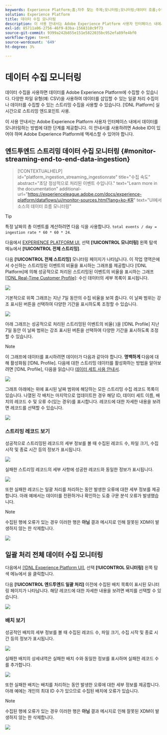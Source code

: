 ```yaml
---
keywords: Experience Platform;홈;자주 찾는 주제;모니터링;모니터링;데이터 흐름;수집 모니터링;데이터 수집;데이터 수집;데이터 수집;레코드 보기;배치 보기;
solution: Experience Platform
title: 데이터 수집 모니터링
description: 이 사용 안내서는 Adobe Experience Platform 사용자 인터페이스 내에서 데이터를 모니터링하는 방법에 대한 단계를 제공합니다. 이 안내서를 사용하려면 Adobe ID이 있어야 하며 Adobe Experience Platform에 액세스할 수 있어야 합니다.
exl-id: 85711a06-2756-46f9-83ba-1568310c9f73
source-git-commit: 9399a242b855e151e5822035bc952efa89fe4bf0
workflow-type: tm+mt
source-wordcount: '649'
ht-degree: 3%

---
```


# 데이터 수집 모니터링

데이터 수집을 사용하면 데이터를 Adobe Experience Platform에 수집할 수 있습니다. 다양한 파일 유형(예: CSV)을 사용하여 데이터를 삽입할 수 있는 일괄 처리 수집이나 데이터를 수집할 수 있는 스트리밍 수집을 사용할 수 있습니다. [!DNL Platform] 실시간으로 스트리밍 엔드포인트 사용.

이 사용 안내서는 Adobe Experience Platform 사용자 인터페이스 내에서 데이터를 모니터링하는 방법에 대한 단계를 제공합니다. 이 안내서를 사용하려면 Adobe ID이 있어야 하며 Adobe Experience Platform에 액세스할 수 있어야 합니다.

## 엔드투엔드 스트리밍 데이터 수집 모니터링 {#monitor-streaming-end-to-end-data-ingestion}

>[!CONTEXTUALHELP]
>id="platform_ingestion_streaming_ingestionrate"
>title="수집 속도"
>abstract="초당 정상적으로 처리된 이벤트 수입니다."
>text="Learn more in the documentation"
>additional-url="https://experienceleague.adobe.com/docs/experience-platform/dataflows/ui/monitor-sources.html?lang=ko-KR" text="UI에서 소스의 데이터 흐름 모니터링"

>[!TIP]
>
>특정 날짜의 총 이벤트를 계산하려면 다음 식을 사용합니다. `total events / day = ingestion rate * 60 * 60 * 24`.

다음에서 [EXPERIENCE PLATFORM UI](https://platform.adobe.com), 선택 **[!UICONTROL 모니터링]** 왼쪽 탐색 메뉴에서 **[!UICONTROL 전체 스트리밍]**.

다음 **[!UICONTROL 전체 스트리밍]** 모니터링 페이지가 나타납니다. 이 작업 영역은에서 수신하는 스트리밍된 이벤트의 비율을 표시하는 그래프를 제공합니다 [!DNL Platform]에 의해 성공적으로 처리된 스트리밍된 이벤트의 비율을 표시하는 그래프 [[!DNL Real-Time Customer Profile]](../../profile/home.md): 수신 데이터의 세부 목록이 표시됩니다.

![](../images/quality/monitor-data-flows/list-streams.png)

기본적으로 위쪽 그래프는 지난 7일 동안의 수집 비율을 보여 줍니다. 이 날짜 범위는 강조 표시된 버튼을 선택하여 다양한 기간을 표시하도록 조정할 수 있습니다.

![](../images/quality/monitor-data-flows/events-received.png)

아래 그래프는 성공적으로 처리된 스트리밍된 이벤트의 비율( )을 [!DNL Profile] 지난 7일 동안 이 날짜 범위는 강조 표시된 버튼을 선택하여 다양한 기간을 표시하도록 조정할 수 있습니다.

>[!NOTE]
>
>이 그래프에 데이터를 표시하려면 데이터가 다음과 같아야 합니다. **명백하게** 다음에 대해 활성화됨 [!DNL Profile]. 다음에 대한 스트리밍 데이터를 활성화하는 방법을 알아보려면 [!DNL Profile], 다음을 읽습니다 [데이터 세트 사용 안내서](../../catalog/datasets/user-guide.md#enable-a-dataset-for-real-time-customer-profile).

![](../images/quality/monitor-data-flows/ingested-by-profile.png)

그래프 아래에는 위에 표시된 날짜 범위에 해당하는 모든 스트리밍 수집 레코드 목록이 있습니다. 나열된 각 배치는 마지막으로 업데이트한 경우 해당 ID, 데이터 세트 이름, 배치의 레코드 수 및 오류 수(있는 경우)를 표시합니다. 레코드에 대한 자세한 내용을 보려면 레코드를 선택할 수 있습니다.

![](../images/quality/monitor-data-flows/streams.png)

### 스트리밍 레코드 보기

성공적으로 스트리밍된 레코드의 세부 정보를 볼 때 수집된 레코드 수, 파일 크기, 수집 시작 및 종료 시간 등의 정보가 표시됩니다.

![](../images/quality/monitor-data-flows/successful-streaming.png)

실패한 스트리밍 레코드의 세부 사항에 성공한 레코드와 동일한 정보가 표시됩니다.

![](../images/quality/monitor-data-flows/failed-batch.png)

또한 실패한 레코드는 일괄 처리를 처리하는 동안 발생한 오류에 대한 세부 정보를 제공합니다. 아래 예에서는 데이터를 전환하거나 확인하는 도중 구문 분석 오류가 발생했습니다.

>[!NOTE]
>
>수집된 행에 오류가 있는 경우 이러한 행은 **아님** 결과 메시지로 인해 잘못된 XDM이 발생하지 않는 한 삭제합니다.

![](../images/quality/monitor-data-flows/failed-batch-error.png)

## 일괄 처리 전체 데이터 수집 모니터링

다음에서 [[!DNL Experience Platform UI]](https://platform.adobe.com), 선택 **[!UICONTROL 모니터링]** 왼쪽 탐색 메뉴에서 을 클릭합니다.

다음 **[!UICONTROL 엔드투엔드 일괄 처리]** 이전에 수집된 배치 목록이 표시된 모니터링 페이지가 나타납니다. 해당 레코드에 대한 자세한 내용을 보려면 배치를 선택할 수 있습니다.

![](../images/quality/monitor-data-flows/batch-monitoring.png)

### 배치 보기

성공적인 배치의 세부 정보를 볼 때 수집된 레코드 수, 파일 크기, 수집 시작 및 종료 시간 등의 정보가 표시됩니다.

![](../images/quality/monitor-data-flows/successful-batch.png)

실패한 배치의 상세내역은 실패한 배치 수와 동일한 정보를 표시하며 실패한 레코드 수를 추가합니다.

![](../images/quality/monitor-data-flows/failed-batch.png)

또한 실패한 배치는 배치를 처리하는 동안 발생한 오류에 대한 세부 정보를 제공합니다. 아래 예에는 개인의 최대 ID 수가 있으므로 수집된 배치에 오류가 있습니다.

>[!NOTE]
>
>수집된 행에 오류가 있는 경우 이러한 행은 **아님** 결과 메시지로 인해 잘못된 XDM이 발생하지 않는 한 삭제합니다.

![](../images/quality/monitor-data-flows/failed-streaming-error.png)
